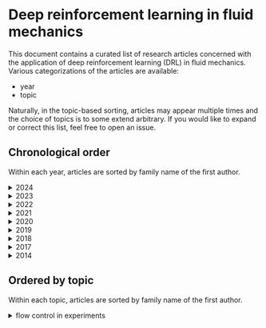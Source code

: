 # Deep reinforcement learning in fluid mechanics

This document contains a curated list of research articles concerned with the application of deep reinforcement learning (DRL) in fluid mechanics. Various categorizations of the articles are available:

- year
- topic

Naturally, in the topic-based sorting, articles may appear multiple times and the choice of topics is to some extend arbitrary. If you would like to expand or correct this list, feel free to open an issue.

## Chronological order

Within each year, articles are sorted by family name of the first author.

<details>
<summary>2024</summary>

- **Y. Ito et al.:** Optimisation of initial velocity distribution of jets for entrainment and diﬀusion control using deep reinforcement learning [[article](https://doi.org/10.1016/j.ijheatmasstransfer.2023.124788)]
- **Y. Z. Wang et al.:** Control policy transfer of deep reinforcement learning based intelligent forced heat convection control [[article](https://doi.org/10.1016/j.ijthermalsci.2023.108618)]

</details>

<details>
<summary>2023</summary>

- **M. Chatzimanolakis et al.:** Drag Reduction in Flows Past 2D and 3D Circular Cylinders Through Deep Reinforcement Learning [[preprint](https://arxiv.org/abs/2309.02109)]
- **W. Chen et al.:** Deep reinforcement learning-based active flow control of vortex-induced vibration of a square cylinder [[article](https://doi.org/10.1063/5.0152777)]
- **A. Dixit and A. H. Elsheikh:** Robust Optimal Well Control using an Adaptive Multigrid Reinforcement Learning Framework [[article](https://doi.org/10.1007/s11004-022-10033-x)][[preprint](https://arxiv.org/abs/2207.03253)]
- **T. P. Dussauge et al.:** A reinforcement learning approach to airfoil shape optimization [[article](https://doi.org/10.1038/s41598-023-36560-z)]
- **L. Guastoni et al.:** Deep reinforcement learning for turbulent drag reduction in channel flows [[article](https://link.springer.com/article/10.1140/epje/s10189-023-00285-8)][[preprint](https://arxiv.org/abs/2301.09889)][[code](https://github.com/KTH-FlowAI/MARL-drag-reduction-in-wall-bounded-flows)]
- **L. Guastoni et al.:** Drag-reduction strategies in wall-bounded turbulent flows using deep reinforcement learning [[preprint](https://arxiv.org/abs/2309.02943)]
- **F. Haodong et al.:** How to control hydrodynamic force on fluidic pinball via deep reinforcement learning [[article](https://doi.org/10.1063/5.0142949)][[preprint](https://arxiv.org/abs/2304.11526)][[code](https://github.com/HDFengChina/How-to-Control-Hydrodynamic-Force)]
- **H. Jiang and S. Cao:** Reinforcement learning-based active flow control of oscillating cylinder for drag reduction [[article](https://doi.org/10.1063/5.0172081)]
- **M. Kurz et al.:** Deep reinforcement learning for turbulence modeling in large eddy simulations [[article](https://doi.org/10.1016/j.ijheatfluidflow.2022.109094)][[preprint](https://arxiv.org/abs/2206.11038)][[code](https://github.com/flexi-framework/DRL_LES)]
- **T. Lee et al.:** Turbulence control for drag reduction through deep reinforcement learning [[article](https://doi.org/10.1103/PhysRevFluids.8.024604)]
- **A. J. Linot et al.:** Turbulence control in plane Couette flow using low-dimensional neural ODE-based models and deep reinforcement learning [[article](https://doi.org/10.1016/j.ijheatfluidflow.2023.109139)][[preprint](https://arxiv.org/abs/2301.12098)]
- **N. J. Nair and A. Goza:** Bio-inspired variable-stiffness flaps for hybrid flow control, tuned via reinforcement learning [[article](https://doi.org/10.1017/jfm.2023.28)][[preprint](https://arxiv.org/abs/2210.10270)]
- **R. Paris et al.:** Reinforcement-learning-based actuator selection method for active flow control [[article](https://doi.org/10.1017/jfm.2022.1043)]
- **S. Peitz et al.:** Distributed Control of Partial Differential Equations Using Convolutional Reinforcement Learning [[preprint](https://arxiv.org/abs/2301.10737)]
- **F. Pino et al.:** Comparative analysis of machine learning methods for active flow control [[article](https://doi.org/10.1017/jfm.2023.76)][[preprint](https://arxiv.org/abs/2202.11664)]
- **T. Sonoda et al.:** Reinforcement learning of control strategies for reducing skin friction drag in a fully developed turbulent channel flow [[article](https://doi.org/10.1017/jfm.2023.147)]
- **P. Suarez et al.:** Active flow control for three-dimensional cylinders through deep reinforcement learning [[preprint](https://arxiv.org/abs/2309.02462)]
- **A. Vadrot et al.:** Survey of machine-learning wall models for large-eddy simulation [[article](https://doi.org/10.1103/PhysRevFluids.8.064603)][[preprint](https://arxiv.org/abs/2211.03614)]
- **C. Vignon et al.:** Recent advances in applying deep reinforcement learning for flow control: Perspectives and future directions [[article](https://doi.org/10.1063/5.0143913)]
- **C. Vignon et al.:** Effective control of two-dimensional Rayleigh–Bénard convection: Invariant multi-agent reinforcement learning is all you need [[article](https://doi.org/10.1063/5.0153181)][[preprint](https://arxiv.org/abs/2304.02370)][[code](https://github.com/KTH-FlowAI/DeepReinforcementLearning_RayleighBenard2D_Control)]
- **J. Viquerat and E. Hachem:** Parallel Bootstrap-Based On-Policy Deep Reinforcement Learning for Continuous Fluid Flow Control Applications [[article](https://doi.org/10.3390/fluids8070208)][[preprint](https://arxiv.org/abs/2304.12330)]
- **M. Shams and A. H. Elsheikh:** PGym-preCICE: Reinforcement learning environments for active flow control [[article](https://doi.org/10.1016/j.softx.2023.101446)][[preprint](https://arxiv.org/abs/2305.02033)][[code](https://github.com/gymprecice/gymprecice)]
- **Q. Wang et al.:** Dynamic Feature-based Deep Reinforcement Learning for Flow Control of Circular Cylinder with Sparse Surface Pressure Sensing [[preprint](https://arxiv.org/abs/2307.01995)]
- **Z. Wang et al.:** Deep reinforcement transfer learning of active control for bluff body flows at high Reynolds number [[article](Deep reinforcement transfer learning of active control for bluff body flows at high Reynolds number)]
- **C. Xia et al.:** Active Flow Control for Bluff Body Drag Reduction Using Reinforcement Learning with Partial Measurements [[preprint](https://arxiv.org/abs/2307.12650)]
- **H. Xian-Jun et al.:** Policy transfer of reinforcement learning-based flow control: From two- to three-dimensional environment [[article](https://doi.org/10.1063/5.0147190)]
- **D. Xu et al.:** Reinforcement-learning-based control of convectively unstable flows [[article](https://doi.org/10.1017/jfm.2022.1020)][[preprint](https://arxiv.org/abs/2212.01014)]
- **L. Yan et al.:** Stabilizing the square cylinder wake using deep
reinforcement learning for different jet locations [[article](https://doi.org/10.1063/5.0171188)]
- **X. Zhenlin et al.:** Applying reinforcement learning to mitigate wake-induced lift fluctuation of a wall-confined circular cylinder in tandem configuration [[article](https://doi.org/10.1063/5.0150244)]

</details>

<details>
<summary>2022</summary>

- **E. Amico et al.:** Deep reinforcement learning for active control of a three-dimensional bluff body wake [[article](https://doi.org/10.1063/5.0108387)]
- **H. J. Bae, P. Koumoutsakos:** Scientific multi-agent reinforcement learning for wall-models of turbulent flows [[article](https://www.nature.com/articles/s41467-022-28957-7)][[code-1](https://github.com/hjbae/SciMARL_WMLES), [code-2](https://github.com/cselab/smarties)]
- **H. Ghraieb et al.:** Single-step deep reinforcement learning for two- and three-dimensional optimal shape design [[article](https://doi.org/10.1063/5.0097241)][[code](https://github.com/jviquerat/pbo)]
- **J. Kim et al.:** Deep reinforcement learning for large-eddy simulation modeling in wall-bounded turbulence [[article](https://doi.org/10.1063/5.0106940)][[preprint](https://arxiv.org/abs/2201.09505)][[code](https://github.com/junhyuk6/DRL-LES)]
- **A. Kubo and M. Shimizu:** Efficient reinforcement learning with partial observables for fluid flow control [[article](https://doi.org/10.1103/PhysRevE.105.065101)][[preprint](https://arxiv.org/abs/2012.04138)]
- **M. Kurz et al.:** Relexi - A scalable open source reinforcement learning framework for high-performance computing [[article](https://doi.org/10.1016/j.simpa.2022.100422)][[code](https://github.com/flexi-framework/relexi)]
- **M. Kurz et al.:** Deep reinforcement learning for computational fluid dynamics on HPC systems [[article](https://doi.org/10.1016/j.jocs.2022.101884)][[code](https://github.com/flexi-framework/relexi)]
- **H. Liang et al.:** A Model Coupling CFD and DRL: Investigation on Wave Dissipation by Actively Controlled Flat Plate [[article](https://doi.org/10.1109/ACCESS.2022.3204968)]
- **J. Li and M. Zhang:** Reinforcement-learning-based control of confined cylinder wakes with stability analyses [[article](https://doi.org/10.1017/jfm.2021.1045)][[preprint](https://arxiv.org/abs/2111.07498)]
- **C. Lorsung and A. B. Farimani:** Mesh deep Q network: A deep reinforcement learning framework for improving meshes in computational fluid dynamics [[article](https://doi.org/10.1063/5.0138039)][[preprint](https://doi.org/10.48550/arXiv.2212.01428)][[code]](https://github.com/BaratiLab/MeshDQN)
- **Y. Mao et al.:** Active flow control using deep reinforcement learning with time delays in Markov decision process and autoregressive policy [[article](https://doi.org/10.1063/5.0086871)]
- **Y. F. Mei et al.:** Active control for the flow around various geometries through deep reinforcement learning [[article](https://iopscience.iop.org/article/10.1088/1873-7005/ac4f2d)]
- **J. R. Mianroodi et al.:** Computational Discovery of Energy-Efficient Heat Treatment for Microstructure Design using Deep Reinforcement Learning [[preprint](https://arxiv.org/abs/2209.11259)]
- **P. Varela et al.:** Deep Reinforcement Learning for Flow Control Exploits Different Physics for Increasing Reynolds Number Regimes [[article](https://doi.org/10.3390/act11120359)][[preprint](https://arxiv.org/abs/2211.02572)]
- **R. Vinuesa et al.:** Flow Control in Wings and Discovery of Novel Approaches via Deep Reinforcement Learning [[article](https://doi.org/10.3390/fluids7020062)][[preprint](https://arxiv.org/abs/2107.12206)]
- **J. Viquerat et al.:** A review on deep reinforcement learning for fluid mechanics: An update [[article](https://doi.org/10.1063/5.0128446)][[preprint](https://arxiv.org/abs/2107.12206)]
- **Q. Wang et al.:** DRLinFluids: An open-source Python platform of coupling deep reinforcement learning and OpenFOAM [[article](https://doi.org/10.1063/5.0103113)][[preprint](https://arxiv.org/abs/2205.12699)][[code](https://github.com/venturi123/DRLinFluids)]
- **Y. Z. Wang et al.:** Deep reinforcement learning based synthetic jet control on disturbed flow over airfoil [[article](https://doi.org/10.1063/5.0080922)]
- **Y. Z. Wang et al.:** Accelerating and improving deep reinforcement learning-based active flow control: Transfer training of policy network [[article](https://doi.org/10.1063/5.0099699)]
- **J. Wei et al.:** An Embedded Feature Selection Framework for Control [[preprint](https://arxiv.org/abs/2206.11064)][[code](https://github.com/G-AILab/DAFSFluid)]
- **C. Zheng et al.:** Data-efficient deep reinforcement learning with expert demonstration for active flow control [[article](https://doi.org/10.1063/5.0120285)][[preprint](https://arxiv.org/abs/2111.04153)]
- **Y. Zhu et al.:** Point-to-Point Navigation of a Fish-Like Swimmer in a Vortical Flow With Deep Reinforcement Learning [[article](https://doi.org/10.3389/fphy.2022.870273)]

</details>

<details>
<summary>2021</summary>

- **P. Garnier et al.:** A review on deep reinforcement learning for fluid mechanics [[article](https://doi.org/10.1016/j.compfluid.2021.104973)][[preprint](https://arxiv.org/abs/2107.12206)]
- **H. Ghraieb et al.:** Single-step deep reinforcement learning for open-loop control of laminar and turbulent flows [[article](https://doi.org/10.1103/PhysRevFluids.6.053902)][[preprint](https://arxiv.org/abs/2006.02979)][[code](https://github.com/jviquerat/pbo)]
- **E. Hachem et al.:** Deep reinforcement learning for the control of conjugate heat transfer [[article](https://doi.org/10.1016/j.jcp.2021.110317)][[preprint](https://arxiv.org/abs/2011.15035)][[code](https://github.com/jviquerat/pbo)]
- **M. Holm:** Using Deep Reinforcement Learning for Active Flow Control [[article](http://hdl.handle.net/10852/79212)][[code](https://github.com/MariusHolm/Pinball2DFlowControlDRL)]
- **H. Korb et al.:** Exploring the application of reinforcement learning
to wind farm control [[article](https://iopscience.iop.org/article/10.1088/1742-6596/1934/1/012022/meta)]
- **S. Li et al.:** Active Simulation of Transient Wind Field in a Multiple-FanWind Tunnel via Deep Reinforcement Learning [[article](https://doi.org/10.1061/(ASCE)EM.1943-7889.0001967)]
- **R. Li et al.:** Learning the aerodynamic design of supercritical airfoils through deep reinforcement learning [[article](https://doi.org/10.2514/1.J060189)][[preprint](https://arxiv.org/abs/2010.03651)]
- **G. Novati et al.:** Automating turbulence modelling by multi-agent reinforcement learning [[article](https://doi.org/10.1038/s42256-020-00272-0)][[preprint](https://arxiv.org/abs/2005.09023)][[code](https://github.com/cselab/MARL_LES)]
- **R. Paris et al.:** Robust flow control and optimal sensor placement using deep reinforcement learning [[article](https://doi.org/10.1017/jfm.2020.1170)][[preprint](https://arxiv.org/abs/2006.11005)]
- **S. Qin et al.:** Multi-Objective Optimization of Cascade Blade Profile Based on Reinforcement Learning [[article](https://doi.org/10.3390/app11010106)]
- **S. Pawar and R. Maulik:** Distributed deep reinforcement learning for simulation control [[article](https://iopscience.iop.org/article/10.1088/2632-2153/abdaf8)][[preprint](https://arxiv.org/abs/2009.10306)][[code](https://github.com/Romit-Maulik/PAR-RL)]
- **S. Qin et al.:** An application of data driven reward of deep reinforcement learning by dynamic mode decomposition in active flow control [[preprint](https://arxiv.org/abs/2106.06176)]
- **F. Ren et al.:** Applying deep reinforcement learning to active flow control in weakly turbulent conditions [[article](https://doi.org/10.1063/5.0037371)][[preprint](https://arxiv.org/abs/2006.10683)]
- **J. Viquerat et al.:** Direct shape optimization through deep reinforcement learning [[article](https://doi.org/10.1016/j.jcp.2020.110080)][[preprint](https://arxiv.org/abs/1908.09885)][[code](https://github.com/cfl-minds/drl_shape_optimization)]
- **D. Wada et al.:** Unmanned Aerial Vehicle Pitch Control Using Deep Reinforcement Learning with Discrete Actions in Wind Tunnel Test [[article](https://doi.org/10.3390/aerospace8010018)]
- **Y. Xie et al.:** Sloshing suppression with active controlled baffles through deep reinforcement learning–expert demonstrations–behavior cloning process [[article](https://doi.org/10.1063/5.0037334)]
- **L. Yan et al.:** Learning how to avoid obstacles: A numerical investigation for maneuvering of self-propelled fish based on deep reinforcement learning [[article](https://doi.org/10.1002/fld.5025)]
- **C. Zheng et al.:** From active learning to deep reinforcement learning: Intelligent active flow control in suppressing vortex-induced vibration [[article](https://doi.org/10.1063/5.0052524)]
- **Y. Zhu et al.:** A numerical study of fish adaption behaviors in complex environments with a deep reinforcement learning and immersed boundary–lattice Boltzmann method [[article](https://doi.org/10.1038/s41598-021-81124-8)]

</details>

<details>
<summary>2020</summary>

- **G. Beintema et al.:** Controlling Rayleigh–Bénard convection via reinforcement learning [[article](https://doi.org/10.1080/14685248.2020.1797059)][[preprint](https://arxiv.org/abs/2003.14358)]
- **D. Fan et al.:** Reinforcement learning for bluff body active flow control in experiments and simulations [[article](https://doi.org/10.1073/pnas.2004939117)][[preprint](https://arxiv.org/abs/2003.03419)][[code](https://github.com/LiuYangMage/RLFluidControl)]
- **H. Tang et al.:** Robust active flow control over a range of Reynolds numbers using an artificial neural network trained through deep reinforcement learning [[article](https://doi.org/10.1063/5.0006492)][[preprint](https://arxiv.org/abs/2004.12417)][[code](https://github.com/thw1021/Cylinder2DFlowControlGeneral)]
- **S. Shimomura et al.:** Closed-Loop Flow Separation Control Using the Deep Q Network over Airfoil [[article](https://doi.org/10.2514/1.J059447)]
- **M. Tokarev et al.:** A Deep Reinforcement Learning Control of Cylinder Flow Using Rotary Oscillations at Low Reynolds Number [[article](https://doi.org/10.3390/en13225920)]
- **J. Rabault et al.:** Deep reinforcement learning in fluid mechanics: A promising method for both active flow control and shape optimization [[article](https://doi.org/10.1007/s42241-020-0028-y)]
- **H. Xu et al.:** Active flow control with rotating cylinders by an artificial neural network trained by deep reinforcement learning [[article](https://doi.org/10.1007/s42241-020-0027-z)]
- **Y. Lang et al.:** A numerical simulation method for
bionic fish self-propelled swimming under control based on deep reinforcement learning [[article](https://doi.org/10.1177/0954406220915216)]

</details>

<details>
<summary>2019</summary>

- **V. Belus et al.:** Exploiting locality and translational invariance to design effective deep reinforcement learning control of the 1-dimensional unstable falling liquid film [[article](https://doi.org/10.1063/1.5132378)][[preprint](https://arxiv.org/abs/1910.07788)][[code](https://github.com/vbelus/falling-liquid-film-drl)]
- **X. Y. Lee et al.:** A Case Study of Deep Reinforcement Learning for Engineering Design: Application to Microfluidic Devices for Flow Sculpting [[article](https://doi.org/10.1115/1.4044397)][[preprint](https://arxiv.org/abs/1811.12444)]
- **J. Rabault et al.:** Artificial neural networks trained through deep reinforcement learning discover control strategies for active flow control [[article](https://doi.org/10.1017/jfm.2019.62)][[preprint](https://arxiv.org/abs/1808.07664)][[code](https://github.com/jerabaul29/Cylinder2DFlowControlDRL)]
- **J. Rabault, A. Kuhnle:** Accelerating deep reinforcement learning strategies of flow control through a multi-environment approach [[article](https://doi.org/10.1063/1.5116415)][[preprint](https://arxiv.org/abs/1906.10382)][[code](https://github.com/jerabaul29/Cylinder2DFlowControlDRLParallel)]
- **X. Yan et al.:** Aerodynamic shape optimization using a novel optimizer based on machine learning techniques [[article](https://doi.org/10.1016/j.ast.2019.02.003)]

</details>

<details>
<summary>2018</summary>

- **O. J. Dessler et al.:** Reinforcement Learning for Dynamic Microfluidic Control [[article](https://pubs.acs.org/doi/abs/10.1021/acsomega.8b01485)]
- **P. Ma et al.:** Fluid directed rigid body control using deep reinforcement learning [[article](https://doi.org/10.1145/3197517.3201334)][[code](https://github.com/sahilgupta2105/Deep-Reinforcement-Learning)]
- **S. Verma et al.:** Efficient collective swimming by harnessing vortices through deep reinforcement learning [[article](https://doi.org/10.1073/pnas.1800923115)][[preprint](https://arxiv.org/abs/1802.02674)]

</details>

<details>
<summary>2017</summary>

- **G. Novati et al.:** Synchronisation through learning for two self-propelled swimmers [[article](https://iopscience.iop.org/article/10.1088/1748-3190/aa6311)][[preprint](https://arxiv.org/abs/1610.04248)]

</details>

<details>
<summary>2014</summary>

- **M. Gazzola et al.:** Reinforcement Learning and Wavelet Adapted Vortex Methods for Simulations of Self-propelled Swimmers [[article](https://doi.org/10.1137/130943078)]

</details>

## Ordered by topic

Within each topic, articles are sorted by family name of the first author.

<details>
<summary>flow control in experiments</summary>

- **E. Amico et al.:** Deep reinforcement learning for active control of a three-dimensional bluff body wake [[article](https://doi.org/10.1063/5.0108387)]
- **O. J. Dessler et al.:** Reinforcement Learning for Dynamic Microfluidic Control [[article](https://pubs.acs.org/doi/abs/10.1021/acsomega.8b01485)]
- **D. Fan et al.:** Reinforcement learning for bluff body active flow control in experiments and simulations [[article](https://doi.org/10.1073/pnas.2004939117)][[preprint](https://arxiv.org/abs/2003.03419)][[code](https://github.com/LiuYangMage/RLFluidControl)]
- **S. Li et al.:** Active Simulation of Transient Wind Field in a Multiple-FanWind Tunnel via Deep Reinforcement Learning [[article](https://doi.org/10.1061/(ASCE)EM.1943-7889.0001967)]
- **S. Shimomura et al.:** Closed-Loop Flow Separation Control Using the Deep Q Network over Airfoil [[article](https://doi.org/10.2514/1.J059447)]
- **D. Wada et al.:** Unmanned Aerial Vehicle Pitch Control Using Deep Reinforcement Learning with Discrete Actions in Wind Tunnel Test [[article](https://doi.org/10.3390/aerospace8010018)]

</details>